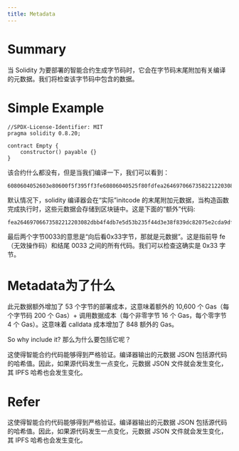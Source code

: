 ```yaml
---
title: Metadata
---
```


# Summary
当 Solidity 为要部署的智能合约生成字节码时，它会在字节码末尾附加有关编译的元数据。我们将检查该字节码中包含的数据。

# Simple Example
```solidity
//SPDX-License-Identifier: MIT
pragma solidity 0.8.20;

contract Empty {
    constructor() payable {}
}
```
该合约什么都没有，但是当我们编译一下，我们可以看到：
```
6080604052603e80600f5f395ff3fe60806040525f80fdfea26469706673582212203082dbb4f4db7e5d53b235f44d3e38f839dc82075e2cda9df05b88e6585bca8164736f6c63430008140033
```
默认情况下，solidity 编译器会在“实际”initcode 的末尾附加元数据，当构造函数完成执行时，这些元数据会存储到区块链中。这是下面的“额外”代码:
```
fea26469706673582212203082dbb4f4db7e5d53b235f44d3e38f839dc82075e2cda9df05b88e6585bca8164736f6c63430008140033
```
最后两个字节0033的意思是“向后看0x33字节，那就是元数据”。这是指前导 fe（无效操作码）和结尾 0033 之间的所有代码。我们可以检查这确实是 0x33 字节。

# Metadata为了什么
此元数据额外增加了 53 个字节的部署成本，这意味着额外的 10,600 个 Gas（每个字节码 200 个 Gas）+ 调用数据成本（每个非零字节 16 个 Gas，每个零字节 4 个 Gas）。这意味着 calldata 成本增加了 848 额外的 Gas。

So why include it? 那么为什么要包括它呢？

这使得智能合约代码能够得到严格验证。编译器输出的元数据 JSON 包括源代码的哈希值。因此，如果源代码发生一点变化，元数据 JSON 文件就会发生变化，其 IPFS 哈希也会发生变化。

# Refer
这使得智能合约代码能够得到严格验证。编译器输出的元数据 JSON 包括源代码的哈希值。因此，如果源代码发生一点变化，元数据 JSON 文件就会发生变化，其 IPFS 哈希也会发生变化。
